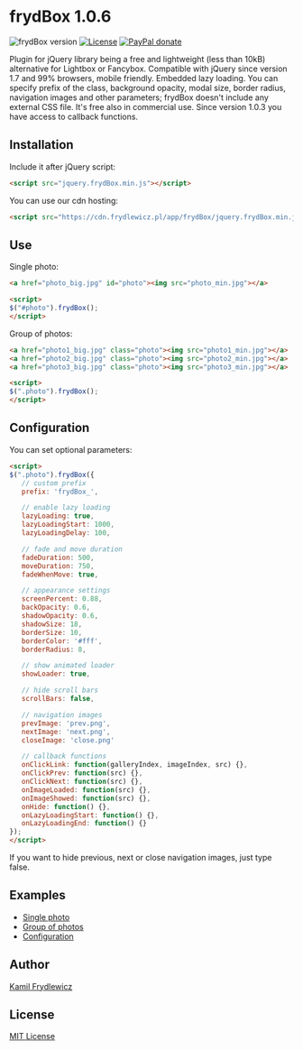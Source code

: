 # frydBox 1.0.6

![frydBox version](https://img.shields.io/badge/frydBox-1.0.6-green.svg)
[![License](https://img.shields.io/badge/license-MIT-red.svg)](https://opensource.org/licenses/MIT)
[![PayPal donate](https://img.shields.io/badge/donate-PayPal-blue.svg)](https://www.paypal.com/pools/c/80Y6qAZyX8)

Plugin for jQuery library being a free and lightweight (less than 10kB) alternative for Lightbox or Fancybox. Compatible with jQuery since version 1.7 and 99% browsers, mobile friendly. Embedded lazy loading. You can specify prefix of the class, background opacity, modal size, border radius, navigation images and other parameters; frydBox doesn't include any external CSS file. It's free also in commercial use. Since version 1.0.3 you have access to callback functions.

## Installation
Include it after jQuery script:
```html
<script src="jquery.frydBox.min.js"></script>
```
You can use our cdn hosting:
```html
<script src="https://cdn.frydlewicz.pl/app/frydBox/jquery.frydBox.min.js"></script>
```

## Use
Single photo:
```html
<a href="photo_big.jpg" id="photo"><img src="photo_min.jpg"></a>
```
```html
<script>
$("#photo").frydBox();
</script>
```

Group of photos:
```html
<a href="photo1_big.jpg" class="photo"><img src="photo1_min.jpg"></a>
<a href="photo2_big.jpg" class="photo"><img src="photo2_min.jpg"></a>
<a href="photo3_big.jpg" class="photo"><img src="photo3_min.jpg"></a>
```
```html
<script>
$(".photo").frydBox();
</script>
```

## Configuration
You can set optional parameters:
```html
<script>
$(".photo").frydBox({
   // custom prefix
   prefix: 'frydBox_',

   // enable lazy loading
   lazyLoading: true,
   lazyLoadingStart: 1000,
   lazyLoadingDelay: 100,

   // fade and move duration
   fadeDuration: 500,
   moveDuration: 750,
   fadeWhenMove: true,

   // appearance settings
   screenPercent: 0.88,
   backOpacity: 0.6,
   shadowOpacity: 0.6,
   shadowSize: 18,
   borderSize: 10,
   borderColor: '#fff',
   borderRadius: 8,

   // show animated loader
   showLoader: true,

   // hide scroll bars
   scrollBars: false,

   // navigation images
   prevImage: 'prev.png',
   nextImage: 'next.png',
   closeImage: 'close.png'

   // callback functions
   onClickLink: function(galleryIndex, imageIndex, src) {},
   onClickPrev: function(src) {},
   onClickNext: function(src) {},
   onImageLoaded: function(src) {},
   onImageShowed: function(src) {},
   onHide: function() {},
   onLazyLoadingStart: function() {},
   onLazyLoadingEnd: function() {}
});
</script>
```
If you want to hide previous, next or close navigation images, just type false.

## Examples
* [Single photo](https://frydlewicz.pl/app/frydBox/examples/single.html)
* [Group of photos](https://frydlewicz.pl/app/frydBox/examples/group.html)
* [Configuration](https://frydlewicz.pl/app/frydBox/examples/conf.html)

## Author
[Kamil Frydlewicz](https://frydlewicz.pl)

## License
[MIT License](LICENSE.txt)
